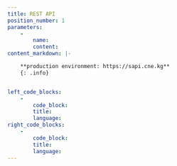 ```yaml
---
title: REST API
position_number: 1
parameters:
    -
        name:
        content:
content_markdown: |-

    **production environment: https://sapi.cne.kg**
    {: .info}


left_code_blocks:
    -
        code_block:
        title:
        language:
right_code_blocks:
    -
        code_block:
        title:
        language:
---
```

